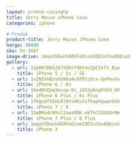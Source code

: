 ```yaml
---
layout: produk-casinghp
title: Jerry Mouse iPhone Case
categories: iphone

# Produk
product-title: Jerry Mouse iPhone Case
harga: 90000
sku: hn-3567
image-drive: 1mqxh5Banh40XFoOiomIQE5nC6u0QbieS
gallery:
  - url: 11p6R3HbkZAf50bVf9OtevZpCXsfn_Byw
    title: iPhone 5 / 5s / SE
  - url: 1vINIkkBzvUoNXu4u97MJzEcx-QePwvGv
    title: iPhone 6 / 6s
  - url: 1hm46hEpq3ecop-8c_1O53o6ngVUEd_HX
    title: iPhone 6 Plus / 6s Plus
  - url: 1fHqodfSEHLRlNtV4Ks5ifhapHqwpnGUH
    title: iPhone 7 / 8
  - url: 15wBMu4cWXz11xwzRBK-oXThCZXUUQrMm
    title: iPhone 7 Plus / 8 Plus
  - url: 1mqxh5Banh40XFoOiomIQE5nC6u0QbieS
    title: iPhone X
---
```

